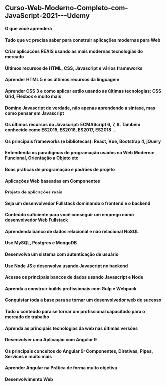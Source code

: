 ## Curso-Web-Moderno-Completo-com-JavaScript-2021---Udemy

#### O que você aprenderá
#### Tudo que vc precisa saber para construir aplicações modernas para Web
#### Criar aplicações REAIS usando as mais modernas tecnologias do mercado
#### Últimos recursos de HTML, CSS, Javascript e vários frameworks
#### Aprender HTML 5 e os últimos recursos da linguagem
#### Aprender CSS 3 e como aplicar estilo usando as últimas tecnologias: CSS Grid, Flexbox e muito mais
#### Domine Javascript de verdade, não apenas aprendendo a sintaxe, mas como pensar em Javascript
#### Os últimos recursos do Javascript: ECMAScript 6, 7, 8. Também conhecido como ES2015, ES2016, ES2017, ES2018 ...
#### Os principais frameworks (e bibliotecas): React, Vue, Bootstrap 4, jQuery
#### Entendenda os paradigmas de programação usados na Web Moderna: Funcional, Orientação a Objeto etc
#### Boas práticas de programação e padrões de projeto
#### Aplicações Web baseadas em Componentes
#### Projeto de aplicações reais
#### Seja um desenvolvedor Fullstack dominando o frontend e o backend
#### Conteúdo suficiente para você conseguir um emprego como desenvolvedor Web Fullstack
#### Aprendenda banco de dados relacional e não relacional NoSQL
#### Use MySQL, Postgres e MongoDB
#### Desenvolva um sistema com autenticação de usuário
#### Use Node JS e desenvolva usando Javascript no backend
#### Acesse os principais bancos de dados usando Javascript e Node
#### Aprenda a construir builds profissionais com Gulp e Webpack
#### Conquistar toda a base para se tornar um desenvolvedor web de sucesso
#### Todo o conteúdo para se tornar um profissional capacitado para o mercado de trabalho
#### Aprenda as principais tecnologias da web nas últimas versões
#### Desenvolver uma Aplicação com Angular 9
#### Os principais conceitos do Angular 9: Componentes, Diretivas, Pipes, Services e muito mais
#### Aprender Angular na Prática de forma muito objetiva
#### Desenvolvimento Web
